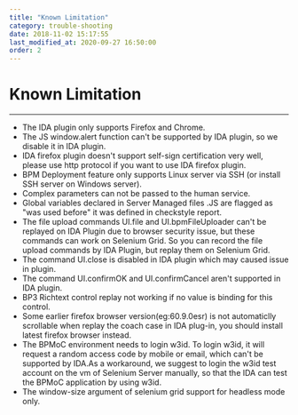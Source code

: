 ```yaml
---
title: "Known Limitation"
category: trouble-shooting
date: 2018-11-02 15:17:55
last_modified_at: 2020-09-27 16:50:00
order: 2
---
```


# Known Limitation
***
- The IDA plugin only supports Firefox and Chrome.
- The JS window.alert function can't be supported by IDA plugin, so we disable it in IDA plugin.
- IDA firefox plugin doesn't support self-sign certification very well, please use http protocol if you want to use IDA firefox plugin.
- BPM Deployment feature only supports Linux server via SSH (or install SSH server on Windows server).
- Complex parameters can not be passed to the human service.
- Global variables declared in Server Managed files .JS are flagged as "was used before" it was defined in checkstyle report.
- The file upload commands UI.file and UI.bpmFileUploader can't be replayed on IDA Plugin due to browser security issue, but these commands can work on Selenium Grid. So you can record the file upload commands by IDA Plugin, but replay them on Selenium Grid.
- The command UI.close is disabled in IDA plugin which may caused issue in plugin.
- The command UI.confirmOK and UI.confirmCancel aren't supported in IDA plugin.
- BP3 Richtext control replay not working if no value is binding for this control.   
- Some earlier firefox browser version(eg:60.9.0esr) is not automaticlly scrollable when replay the coach case in IDA plug-in, you should install latest firefox browser instead. 
- The BPMoC environment needs to login w3id. To login w3id, it will request a random access code by mobile or email, which can't be supported by IDA.As a workaround, we suggest to login the w3id test account on the vm of Selenium Server manually, so that the IDA can test the BPMoC application by using w3id.
- The window-size argument of selenium grid support for headless mode only.
